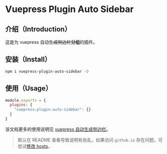 # Vuepress Plugin Auto Sidebar

## 介绍（Introduction）

这是为 vuepress 自动~~生成侧边栏~~**分组**的插件。



## 安装（Install）

```bash
npm i vuepress-plugin-auto-sidebar -D
```



## 使用（Usage）

```js
module.exports = {
  plugins: {
    "vuepress-plugin-auto-sidebar": {}
  }
}
```

该文档更多的使用说明见 [vuepress 自动生成侧边栏](https://shanyuhai123.github.io/vuepress-plugin-auto-sidebar)。

> 默认在 README 查看导致说明有些乱，如果访问 `github.io` 存在问题，可尝试[修改 hosts](https://docs.shanyuhai.top/tools/github/config-github-hosts.html)。